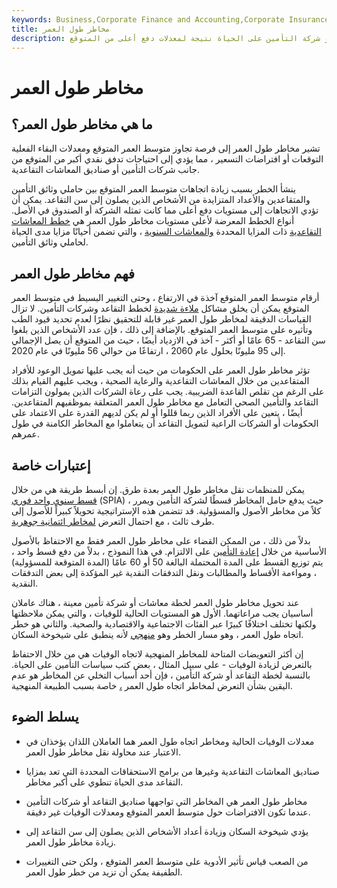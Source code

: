 ```yaml
---
keywords: Business,Corporate Finance and Accounting,Corporate Insurance
title: مخاطر طول العمر
description: مخاطر طول العمر هي المخاطر التي قد يتعرض لها صندوق معاشات التقاعد أو شركة التأمين على الحياة نتيجة لمعدلات دفع أعلى من المتوقع.
---
```


# مخاطر طول العمر
## ما هي مخاطر طول العمر؟

تشير مخاطر طول العمر إلى فرصة تجاوز متوسط العمر المتوقع ومعدلات البقاء الفعلية التوقعات أو افتراضات التسعير ، مما يؤدي إلى احتياجات تدفق نقدي أكبر من المتوقع من جانب شركات التأمين أو صناديق المعاشات التقاعدية.

ينشأ الخطر بسبب زيادة اتجاهات متوسط العمر المتوقع بين حاملي وثائق التأمين والمتقاعدين والأعداد المتزايدة من الأشخاص الذين يصلون إلى سن التقاعد. يمكن أن تؤدي الاتجاهات إلى مستويات دفع أعلى مما كانت تمثله الشركة أو الصندوق في الأصل. أنواع الخطط المعرضة لأعلى مستويات مخاطر طول العمر هي [خطط المعاشات التقاعدية](/pensionplan) ذات المزايا المحددة [والمعاشات السنوية](/annuity) ، والتي تضمن أحيانًا مزايا مدى الحياة لحاملي وثائق التأمين.

## فهم مخاطر طول العمر

أرقام متوسط العمر المتوقع آخذة في الارتفاع ، وحتى التغيير البسيط في متوسط العمر المتوقع يمكن أن يخلق مشاكل [ملاءة شديدة](/solvency) لخطط التقاعد وشركات التأمين. لا تزال القياسات الدقيقة لمخاطر طول العمر غير قابلة للتحقيق نظرًا لعدم تحديد قيود الطب وتأثيره على متوسط العمر المتوقع. بالإضافة إلى ذلك ، فإن عدد الأشخاص الذين بلغوا سن التقاعد - 65 عامًا أو أكثر - آخذ في الازدياد أيضًا ، حيث من المتوقع أن يصل الإجمالي إلى 95 مليونًا بحلول عام 2060 ، ارتفاعًا من حوالي 56 مليونًا في عام 2020.

تؤثر مخاطر طول العمر على الحكومات من حيث أنه يجب عليها تمويل الوعود للأفراد المتقاعدين من خلال المعاشات التقاعدية والرعاية الصحية ، ويجب عليهم القيام بذلك على الرغم من تقلص القاعدة الضريبية. يجب على رعاة الشركات الذين يمولون التزامات التقاعد والتأمين الصحي التعامل مع مخاطر طول العمر المتعلقة بموظفيهم المتقاعدين. أيضًا ، يتعين على الأفراد الذين ربما قللوا أو لم يكن لديهم القدرة على الاعتماد على الحكومات أو الشركات الراعية لتمويل التقاعد أن يتعاملوا مع المخاطر الكامنة في طول عمرهم.

## إعتبارات خاصة

يمكن للمنظمات نقل مخاطر طول العمر بعدة طرق. إن أبسط طريقة هي من خلال [قسط سنوي واحد فوري](/immediatepaymentannuity) (SPIA) ، حيث يدفع حامل المخاطر قسطًا لشركة التأمين ويمرر كلاً من مخاطر الأصول والمسؤولية. قد تتضمن هذه الإستراتيجية تحويلاً كبيراً للأصول إلى طرف ثالث ، مع احتمال التعرض [لمخاطر ائتمانية جوهرية](/creditrisk).

بدلاً من ذلك ، من الممكن القضاء على مخاطر طول العمر فقط مع الاحتفاظ بالأصول الأساسية من خلال [إعادة التأمين](/reinsurance) على الالتزام. في هذا النموذج ، بدلاً من دفع قسط واحد ، يتم توزيع القسط على المدة المحتملة البالغة 50 أو 60 عامًا (المدة المتوقعة للمسؤولية) ، ومواءمة الأقساط والمطالبات ونقل التدفقات النقدية غير المؤكدة إلى بعض التدفقات النقدية.

عند تحويل مخاطر طول العمر لخطة معاشات أو شركة تأمين معينة ، هناك عاملان أساسيان يجب مراعاتهما. الأول هو المستويات الحالية للوفيات ، والتي يمكن ملاحظتها ولكنها تختلف اختلافًا كبيرًا عبر الفئات الاجتماعية والاقتصادية والصحية. والثاني هو خطر اتجاه طول العمر ، وهو مسار الخطر وهو [منهجي](/systematicrisk) لأنه ينطبق على شيخوخة السكان.

إن أكثر التعويضات المتاحة للمخاطر المنهجية لاتجاه الوفيات هي من خلال الاحتفاظ بالتعرض لزيادة الوفيات - على سبيل المثال ، بعض كتب سياسات التأمين على الحياة. بالنسبة لخطة التقاعد أو شركة التأمين ، فإن أحد أسباب التخلي عن المخاطر هو عدم اليقين بشأن التعرض لمخاطر اتجاه طول العمر [،](/risk) خاصة بسبب الطبيعة المنهجية.

## يسلط الضوء

- معدلات الوفيات الحالية ومخاطر اتجاه طول العمر هما العاملان اللذان يؤخذان في الاعتبار عند محاولة نقل مخاطر طول العمر.

- صناديق المعاشات التقاعدية وغيرها من برامج الاستحقاقات المحددة التي تعد بمزايا التقاعد مدى الحياة تنطوي على أكبر مخاطر.

- مخاطر طول العمر هي المخاطر التي تواجهها صناديق التقاعد أو شركات التأمين عندما تكون الافتراضات حول متوسط العمر المتوقع ومعدلات الوفيات غير دقيقة.

- يؤدي شيخوخة السكان وزيادة أعداد الأشخاص الذين يصلون إلى سن التقاعد إلى زيادة مخاطر طول العمر.

- من الصعب قياس تأثير الأدوية على متوسط العمر المتوقع ، ولكن حتى التغييرات الطفيفة يمكن أن تزيد من خطر طول العمر.

